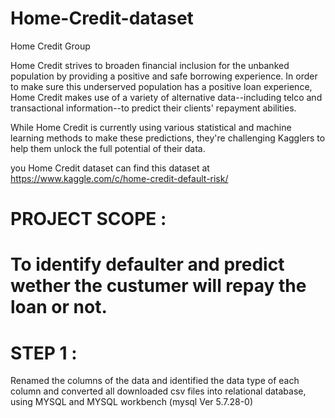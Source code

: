 # Home-Credit-dataset
Home Credit Group

Home Credit strives to broaden financial inclusion for the unbanked population by providing a positive and safe borrowing experience. In order to make sure this underserved population has a positive loan experience, Home Credit makes use of a variety of alternative data--including telco and transactional information--to predict their clients' repayment abilities.

While Home Credit is currently using various statistical and machine learning methods to make these predictions, they're challenging Kagglers to help them unlock the full potential of their data.

you Home Credit dataset can find this dataset at https://www.kaggle.com/c/home-credit-default-risk/

# PROJECT SCOPE :
# To identify defaulter and predict wether the custumer will repay the loan or not.

 # STEP 1 : 
 
Renamed the columns of the data and identified the data type of each column and converted all downloaded csv files into relational database, using MYSQL and MYSQL workbench  (mysql  Ver 5.7.28-0)


